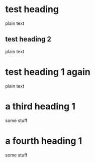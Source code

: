 # test heading

plain text

## test heading 2

plain text

# test heading 1 again

plain text

# a third heading 1

some stuff

# a fourth heading 1

some stuff
